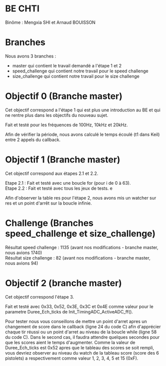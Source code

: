 # BE CHTI

Binôme : Mengxia SHI et Arnaud BOUISSON

# Branches

Nous avons 3 branches :
 - master qui contient le travail demandé a l'étape 1 et 2
 - speed_challenge qui contient notre travail pour le speed challenge
 - size_challenge qui contient notre travail pour le size challenge

# Objectif 0 (Branche master)

Cet objectif correspond a l'étape 1 qui est plus une introduction au BE et qui ne rentre plus dans les objectifs du nouveau sujet.

Fait et testé pour les fréquences de 100Hz, 10kHz et 20kHz.

Afin de vérifier la période, nous avons calculé le temps écoulé (t1 dans Keil) entre 2 appels du callback.  

# Objectif 1 (Branche master)

Cet objectif correspond aux étapes 2.1 et 2.2.

Etape 2.1 : Fait et testé avec une boucle for (pour i de 0 à 63).  
Etape 2.2 : Fait et testé avec tous les jeux de tests.  e

Afin d'observer la table res pour l'étape 2, nous avons mis un watcher sur res et un point d'arrêt sur la boucle infinie.  

# Challenge (Branches speed_challenge et size_challenge)

Résultat speed challenge : 1135 (avant nos modifications - branche master, nous avions 1740)  
Résultat size challenge : 82 (avant nos modifications - branche master, nous avions 94)  

# Objectif 2 (branche master)

Cet objectif correspond  l'étape 3.

Fait et testé avec 0x33, 0x52, 0x3E, 0x3C et 0x4E comme valeur pour le parametre Duree_Ech_ticks de Init_TimingADC_ActiveADC_ff().

Pour tester nous vous conseillons de mettre un point d'arret apres un changement de score dans le callback (ligne 24 du code C) afin d'apprécier chaque tir réussi ou un point d'arret au niveau de la boucle while (ligne 58 du code C). Dans le second cas, il faudra attendre quelques secondes pour que les scores aient le temps d'augmenter. Comme la valeur de Duree_Ech_ticks est 0x52 apres que le tableau des scores se soit rempli, vous devriez observer au niveau du watch de la tableau score (score des 6 pistolets) a respectivement comme valeur 1, 2, 3, 4, 5 et 15 (0xF).


